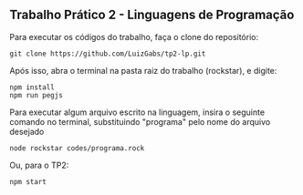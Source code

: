 ## Trabalho Prático 2 - Linguagens de Programação

Para executar os códigos do trabalho, faça o clone do repositório:

```
git clone https://github.com/LuizGabs/tp2-lp.git
```

Após isso, abra o terminal na pasta raiz do trabalho (rockstar), e digite:

```
npm install
npm run pegjs
```

Para executar algum arquivo escrito na linguagem, insira o seguinte comando no terminal, substituindo "programa" pelo nome do arquivo desejado

```
node rockstar codes/programa.rock
```

Ou, para o TP2:

```
npm start
```
